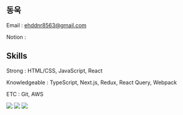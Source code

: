 ## 동욱

Email : ehddnr8563@gmail.com

Notion :

## Skills

Strong : HTML/CSS, JavaScript, React

Knowledgeable : TypeScript, Next.js, Redux, React Query, Webpack

ETC : Git, AWS

<img src="https://img.shields.io/badge/JavaScript-F7DF1E?style=flat&logo=javascript&logoColor=yellow&color=white">&nbsp;<img src="https://img.shields.io/badge/React-61DAFB?style=flat&logo=react&logoColor=skyblue&color=white">&nbsp;<img src="https://img.shields.io/badge/TypeScript-3178C6?style=flat&logo=typescript&logoColor=3178C6&color=white">

